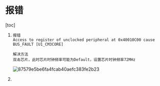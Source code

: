 # 报错

[toc]

1. ```
   报错
   Access to register of unclocked peripheral at 0x40010C00 cause BUS_FAULT [U1_CM3CORE]
   
   解决方法
   双击芯片，此时芯片时钟频率可能为Default，设置芯片时钟频率72MHz
   ```

   ![87579e5be6fa4fcab40aefc383fe2b23](http://cdn.nidhogg-110.cn/typora/87579e5be6fa4fcab40aefc383fe2b23.png)

2. 



